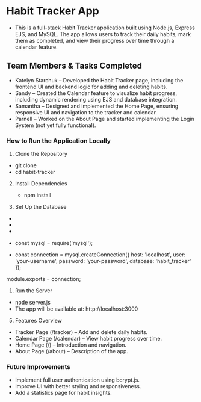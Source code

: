 # Habit Tracker App

- This is a full-stack Habit Tracker application built using Node.js, Express EJS, and MySQL. The app allows users to track their daily habits, mark them as completed, and view their progress over time through a calendar feature.

## Team Members & Tasks Completed

- Katelyn Starchuk – Developed the Habit Tracker page, including the frontend UI and backend logic for adding and deleting habits.
- Sandy – Created the Calendar feature to visualize habit progress, including dynamic rendering using EJS and database integration.
- Samantha – Designed and implemented the Home Page, ensuring responsive UI and navigation to the tracker and calendar.
- Parnell – Worked on the About Page and started implementing the Login System (not yet fully functional).


### How to Run the Application Locally

1. Clone the Repository

- git clone <repo-url>
- cd habit-tracker

2. Install Dependencies
   - npm install
  
3. Set Up the Database

- 
- 
- 

- const mysql = require('mysql');
- const connection = mysql.createConnection({
  host: 'localhost',
  user: 'your-username',
  password: 'your-password',
  database: 'habit_tracker'
  });

module.exports = connection;

1. Run the Server

- node server.js
- The app will be available at: http://localhost:3000

5. Features Overview

- Tracker Page (/tracker) – Add and delete daily habits.
- Calendar Page (/calendar) – View habit progress over time.
- Home Page (/) – Introduction and navigation.
- About Page (/about) – Description of the app.

### Future Improvements

- Implement full user authentication using bcrypt.js.
- Improve UI with better styling and responsiveness.
- Add a statistics page for habit insights.
